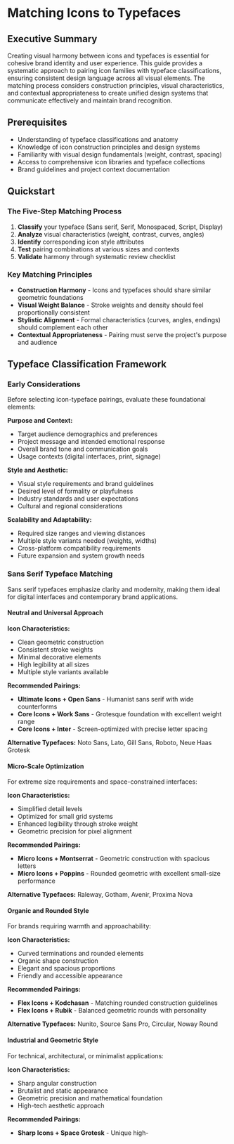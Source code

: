 # Matching Icons to Typefaces

## Executive Summary

Creating visual harmony between icons and typefaces is essential for cohesive brand identity and user experience. This guide provides a systematic approach to pairing icon families with typeface classifications, ensuring consistent design language across all visual elements. The matching process considers construction principles, visual characteristics, and contextual appropriateness to create unified design systems that communicate effectively and maintain brand recognition.

## Prerequisites

- Understanding of typeface classifications and anatomy
- Knowledge of icon construction principles and design systems
- Familiarity with visual design fundamentals (weight, contrast, spacing)
- Access to comprehensive icon libraries and typeface collections
- Brand guidelines and project context documentation

## Quickstart

### The Five-Step Matching Process

1. **Classify** your typeface (Sans serif, Serif, Monospaced, Script, Display)
2. **Analyze** visual characteristics (weight, contrast, curves, angles)
3. **Identify** corresponding icon style attributes
4. **Test** pairing combinations at various sizes and contexts
5. **Validate** harmony through systematic review checklist

### Key Matching Principles

- **Construction Harmony** - Icons and typefaces should share similar geometric foundations
- **Visual Weight Balance** - Stroke weights and density should feel proportionally consistent
- **Stylistic Alignment** - Formal characteristics (curves, angles, endings) should complement each other
- **Contextual Appropriateness** - Pairing must serve the project's purpose and audience

## Typeface Classification Framework

### Early Considerations

Before selecting icon-typeface pairings, evaluate these foundational elements:

**Purpose and Context:**
- Target audience demographics and preferences
- Project message and intended emotional response
- Overall brand tone and communication goals
- Usage contexts (digital interfaces, print, signage)

**Style and Aesthetic:**
- Visual style requirements and brand guidelines
- Desired level of formality or playfulness
- Industry standards and user expectations
- Cultural and regional considerations

**Scalability and Adaptability:**
- Required size ranges and viewing distances
- Multiple style variants needed (weights, widths)
- Cross-platform compatibility requirements
- Future expansion and system growth needs

### Sans Serif Typeface Matching

Sans serif typefaces emphasize clarity and modernity, making them ideal for digital interfaces and contemporary brand applications.

#### Neutral and Universal Approach

**Icon Characteristics:**
- Clean geometric construction
- Consistent stroke weights
- Minimal decorative elements
- High legibility at all sizes
- Multiple style variants available

**Recommended Pairings:**
- **Ultimate Icons + Open Sans** - Humanist sans serif with wide counterforms
- **Core Icons + Work Sans** - Grotesque foundation with excellent weight range
- **Core Icons + Inter** - Screen-optimized with precise letter spacing

**Alternative Typefaces:**
Noto Sans, Lato, Gill Sans, Roboto, Neue Haas Grotesk

#### Micro-Scale Optimization

For extreme size requirements and space-constrained interfaces:

**Icon Characteristics:**
- Simplified detail levels
- Optimized for small grid systems
- Enhanced legibility through stroke weight
- Geometric precision for pixel alignment

**Recommended Pairings:**
- **Micro Icons + Montserrat** - Geometric construction with spacious letters
- **Micro Icons + Poppins** - Rounded geometric with excellent small-size performance

**Alternative Typefaces:**
Raleway, Gotham, Avenir, Proxima Nova

#### Organic and Rounded Style

For brands requiring warmth and approachability:

**Icon Characteristics:**
- Curved terminations and rounded elements
- Organic shape construction
- Elegant and spacious proportions
- Friendly and accessible appearance

**Recommended Pairings:**
- **Flex Icons + Kodchasan** - Matching rounded construction guidelines
- **Flex Icons + Rubik** - Balanced geometric rounds with personality

**Alternative Typefaces:**
Nunito, Source Sans Pro, Circular, Noway Round

#### Industrial and Geometric Style

For technical, architectural, or minimalist applications:

**Icon Characteristics:**
- Sharp angular construction
- Brutalist and static appearance
- Geometric precision and mathematical foundation
- High-tech aesthetic approach

**Recommended Pairings:**
- **Sharp Icons + Space Grotesk** - Unique high-
